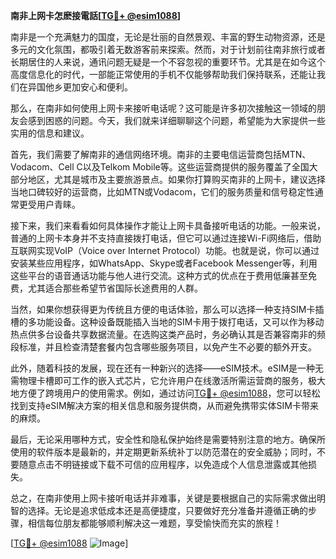 **南非上网卡怎麽接電話[[TG💪+ @esim1088](https://t.me/s/esim1088)]**

南非是一个充满魅力的国度，无论是壮丽的自然景观、丰富的野生动物资源，还是多元的文化氛围，都吸引着无数游客前来探索。然而，对于计划前往南非旅行或者长期居住的人来说，通讯问题无疑是一个不容忽视的重要环节。尤其是在如今这个高度信息化的时代，一部能正常使用的手机不仅能够帮助我们保持联系，还能让我们在异国他乡更加安心和便利。

那么，在南非如何使用上网卡来接听电话呢？这可能是许多初次接触这一领域的朋友会感到困惑的问题。今天，我们就来详细聊聊这个问题，希望能为大家提供一些实用的信息和建议。

首先，我们需要了解南非的通信网络环境。南非的主要电信运营商包括MTN、Vodacom、Cell C以及Telkom Mobile等。这些运营商提供的服务覆盖了全国大部分地区，尤其是城市及主要旅游景点。如果你打算购买南非的上网卡，建议选择当地口碑较好的运营商，比如MTN或Vodacom，它们的服务质量和信号稳定性通常更受用户青睐。

接下来，我们来看看如何具体操作才能让上网卡具备接听电话的功能。一般来说，普通的上网卡本身并不支持直接拨打电话，但它可以通过连接Wi-Fi网络后，借助互联网实现VoIP（Voice over Internet Protocol）功能。也就是说，你可以通过安装某些应用程序，如WhatsApp、Skype或者Facebook Messenger等，利用这些平台的语音通话功能与他人进行交流。这种方式的优点在于费用低廉甚至免费，尤其适合那些希望节省国际长途费用的人群。

当然，如果你想获得更为传统且方便的电话体验，那么可以选择一种支持SIM卡插槽的多功能设备。这种设备既能插入当地的SIM卡用于拨打电话，又可以作为移动热点供多台设备共享数据流量。在选购这类产品时，务必确认其是否兼容南非的频段标准，并且检查清楚套餐内包含哪些服务项目，以免产生不必要的额外开支。

此外，随着科技的发展，现在还有一种新兴的选择——eSIM技术。eSIM是一种无需物理卡槽即可工作的嵌入式芯片，它允许用户在线激活所需运营商的服务，极大地方便了跨境用户的使用需求。例如，通过访问[TG💪+ @esim1088](https://t.me/s/esim1088)，您可以轻松找到支持eSIM解决方案的相关信息和服务提供商，从而避免携带实体SIM卡带来的麻烦。

最后，无论采用哪种方式，安全性和隐私保护始终是需要特别注意的地方。确保所使用的软件版本是最新的，并定期更新系统补丁以防范潜在的安全威胁；同时，不要随意点击不明链接或下载不可信的应用程序，以免造成个人信息泄露或其他损失。

总之，在南非使用上网卡接听电话并非难事，关键是要根据自己的实际需求做出明智的选择。无论是追求低成本还是高便捷度，只要做好充分准备并遵循正确的步骤，相信每位朋友都能够顺利解决这一难题，享受愉快而充实的旅程！

[[TG💪+ @esim1088](https://t.me/s/esim1088) ![Image](https://i.postimg.cc/4NQfJmqS/Snipaste-2025-05-13-00-14-12.png)]